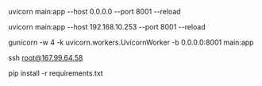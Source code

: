 uvicorn main:app --host 0.0.0.0 --port 8001 --reload

uvicorn main:app --host 192.168.10.253 --port 8001 --reload

gunicorn -w 4 -k uvicorn.workers.UvicornWorker -b 0.0.0.0:8001 main:app

ssh root@167.99.64.58

pip install -r requirements.txt